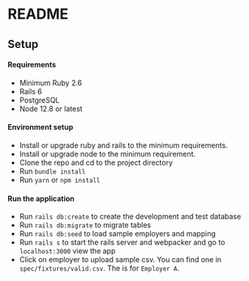 # README

## Setup
#### Requirements
- Minimum Ruby 2.6
- Rails 6
- PostgreSQL
- Node 12.8 or latest
#### Environment setup
- Install or upgrade ruby and rails to the minimum requirements.
- Install or upgrade node to the minimum requirement.
- Clone the repo and cd to the project directory
- Run `bundle install`
- Run `yarn` or `npm install`
#### Run the application
- Run `rails db:create` to create the development and test database
- Run `rails db:migrate` to migrate tables
- Run `rails db:seed` to load sample employers and mapping
- Run `rails s` to start the rails server and webpacker and go to `localhost:3000` view the app
- Click on employer to upload sample csv. You can find one in `spec/fixtures/valid.csv`. The is for `Employer A`.